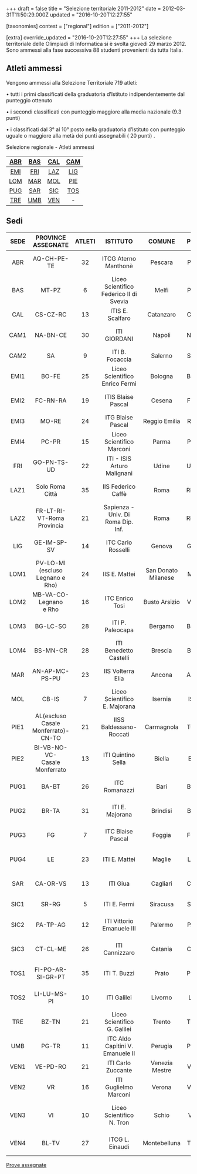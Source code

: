 +++
draft = false
title = "Selezione territoriale 2011-2012"
date = 2012-03-31T11:50:29.000Z
updated = "2016-10-20T12:27:55"

[taxonomies]
contest = ["regional"]
edition = ["2011-2012"]

[extra]
override_updated = "2016-10-20T12:27:55"
+++
La selezione territoriale delle Olimpiadi di Informatica si è svolta giovedì 29 marzo 2012. Sono ammessi alla fase successiva 88 studenti provenienti da tutta Italia.
<!-- more -->
## Atleti ammessi

Vengono ammessi alla Selezione Territoriale 719 atleti:

• tutti i primi classificati della graduatoria d’Istituto indipendentemente dal punteggio ottenuto

• i secondi classificati con punteggio maggiore alla media nazionale (9.3 punti)

• i classificati dal 3° al 10° posto nella graduatoria d’Istituto con punteggio uguale o maggiore alla metà dei punti assegnabili ( 20 punti) .

Selezione regionale - Atleti ammessi

|  [ABR](http://81.208.32.83:8080/ioi/files/Abruzzo2012.pdf)  | [BAS](http://81.208.32.83:8080/ioi/files/Basilicata2012.pdf) | [CAL](http://81.208.32.83:8080/ioi/files/Calabria2012.pdf) | [CAM](http://81.208.32.83:8080/ioi/files/Campania2012.pdf) |
| :---------------------------------------------------------: | :----------------------------------------------------------: | :--------------------------------------------------------: | :--------------------------------------------------------: |
|  [EMI](http://81.208.32.83:8080/ioi/files/Emilia2012.pdf)   |   [FRI](http://81.208.32.83:8080/ioi/files/Friuli2012.pdf)   |  [LAZ](http://81.208.32.83:8080/ioi/files/Lazio2012.pdf)   | [LIG](http://81.208.32.83:8080/ioi/files/Liguria2012.pdf)  |
| [LOM](http://81.208.32.83:8080/ioi/files/Lombardia2012.pdf) |   [MAR](http://81.208.32.83:8080/ioi/files/Marche2012.pdf)   |  [MOL](http://81.208.32.83:8080/ioi/files/Molise2012.pdf)  | [PIE](http://81.208.32.83:8080/ioi/files/Piemonte2012.pdf) |
|  [PUG](http://81.208.32.83:8080/ioi/files/Puglia-2012.pdf)  |  [SAR](http://81.208.32.83:8080/ioi/files/Sardegna2012.pdf)  | [SIC](http://81.208.32.83:8080/ioi/files/Sicilia2012.pdf)  | [TOS](http://81.208.32.83:8080/ioi/files/Toscana2012.pdf)  |
| [TRE](http://81.208.32.83:8080/ioi/files/Trentino2012.pdf)  |   [UMB](http://81.208.32.83:8080/ioi/files/Umbria2012.pdf)   |  [VEN](http://81.208.32.83:8080/ioi/files/Veneto2012.pdf)  |                             -                              |

## Sedi

| **SEDE** |       **PROVINCE ASSEGNATE**        | **ATLETI** |              **ISTITUTO**               |     **COMUNE**      | **PV** |                                 **REFERENTE**                                  |
| :------: | :---------------------------------: | :--------: | :-------------------------------------: | :-----------------: | :----: | :----------------------------------------------------------------------------: |
|   ABR    |             AQ-CH-PE-TE             |     32     |          ITCG Aterno Manthonè           |       Pescara       |   PE   |            [Prof.ssa Rossana D´Ignazio](mailto:digros@katamail.com)            |
|   BAS    |                MT-PZ                |     6      | Liceo Scientifico Federico II di Svevia |        Melfi        |   PZ   |          [Prof.ssa Teresa Caruso](mailto:teresa.caruso@istruzione.it)          |
|   CAL    |              CS-CZ-RC               |     13     |            ITIS E. Scalfaro             |      Catanzaro      |   CZ   |           [Prof. Bruno Dattilo](mailto:bruno.dattilo@istruzione.it)            |
|   CAM1   |              NA-BN-CE               |     30     |              ITI GIORDANI               |       Napoli        |   NA   |              [Prof. Antonio Artesi](mailto:anardoc.it@tiscali.it)              |
|   CAM2   |                 SA                  |     9      |             ITI B. Focaccia             |       Salerno       |   SA   |              [Prof. Nicola Ansanelli](mailto:ansanelli@alice.it)               |
|   EMI1   |                BO-FE                |     25     |     Liceo Scientifico Enrico Fermi      |       Bologna       |   BO   |           [Prof.ssa Giorgeliana Carletto](mailto:gcarletto@email.it)           |
|   EMI2   |              FC-RN-RA               |     19     |           ITIS Blaise Pascal            |       Cesena        |   FC   |       [Prof.ssa Vanna Zabberoni](mailto:vanna.zabberoni@itis-cesena.it)        |
|   EMI3   |                MO-RE                |     24     |            ITG Blaise Pascal            |    Reggio Emilia    |   RE   |            [Prof. Giulio Angiani](mailto:giulio.angiani@gmail.com)             |
|   EMI4   |                PC-PR                |     15     |        Liceo Scientifico Marconi        |        Parma        |   PR   |              [Prof.ssa Maria Botta](mailto:maria_botta@libero.it)              |
|   FRI    |             GO-PN-TS-UD             |     22     |       ITI - ISIS Arturo Malignani       |        Udine        |   UD   |         [Prof.ssa Nicoletta Negrello](mailto:negrello@malignani.ud.it)         |
|   LAZ1   |           Solo Roma Città           |     35     |           IIS Federico Caffè            |        Roma         |   RM   |            [Prof.ssa Francesca Bussotti](mailto:frankbu@inwind.it)             |
|   LAZ2   |     FR-LT-RI-VT-Roma Provincia      |     21     |   Sapienza - Univ. Di Roma Dip. Inf.    |        Roma         |   RM   |           [Prof.ssa Annalisa Massini](mailto:massini@di.uniroma1.it)           |
|   LIG    |             GE-IM-SP-SV             |     14     |           ITC Carlo Rosselli            |       Genova        |   GE   |             [Prof.ssa Genzianella Foresti](mailto:geforest@tin.it)             |
|   LOM1   |  PV-LO-MI (escluso Legnano e Rho)   |     24     |              IIS E. Mattei              | San Donato Milanese |   MI   |               [Prof. Luca Mazzei](mailto:luca.mazzei@libero.it)                |
|   LOM2   |     MB-VA-CO-Legnano<br/> e Rho     |     16     |             ITC Enrico Tosi             |    Busto Arsizio    |   VA   |           [Prof.ssa Silvia Tondo](mailto:silvia.tondo@itctosi.va.it)           |
|   LOM3   |              BG-LC-SO               |     28     |            ITI P. Paleocapa             |       Bergamo       |   BG   |            [Prof. Cesare Bottaro](mailto:cesare.bottaro@gmail.com)             |
|   LOM4   |              BS-MN-CR               |     28     |         ITI Benedetto Castelli          |       Brescia       |   BS   |      [Prof. Alessandro Bugatti](mailto:alessandro.bugatti@istruzione.it)       |
|   MAR    |           AN-AP-MC-PS-PU            |     23     |            IIS Volterra Elia            |       Ancona        |   AN   |           [Prof. Giampaolo Brancatello](mailto:winter57g@gmail.com)            |
|   MOL    |                CB-IS                |     7      |      Liceo Scientifico E. Majorana      |       Isernia       |   IS   |      [Prof.ssa Alessandra Moauro](mailto:alessandra.moauro@istruzione.it)      |
|   PIE1   | AL(escluso Casale Monferrato)-CN-TO |     21     |         IISS Baldessano-Roccati         |     Carmagnola      |   TO   |      [Prof. Giovanni Spadafora](mailto:giovanni.spadafora@istruzione.it)       |
|   PIE2   | BI-VB-NO-VC-<br/> Casale Monferrato |     13     |           ITI Quintino Sella            |       Biella        |   BI   |         [Prof. Sandro Landorno](mailto:sandro.landorno@itis.biella.it)         |
|   PUG1   |                BA-BT                |     26     |              ITC Romanazzi              |        Bari         |   BA   |         [Prof. Antonio De Carne](mailto:antonio.decarne@istruzione.it)         |
|   PUG2   |                BR-TA                |     31     |             ITI E. Majorana             |      Brindisi       |   BR   |                [Prof. Giuseppe Cavallo](mailto:giohorse@tin.it)                |
|   PUG3   |                 FG                  |     7      |            ITC Blaise Pascal            |       Foggia        |   FG   | [Prof. Lucio Antonio Tortorella](mailto:lucioantonio.tortorella@istruzione.it) |
|   PUG4   |                 LE                  |     23     |              ITI E. Mattei              |       Maglie        |   LE   |               [Prof. Nunzio Galati](mailto:galati@itismaglie.it)               |
|   SAR    |              CA-OR-VS               |     13     |                ITI Giua                 |      Cagliari       |   CA   |       [Prof.ssa Grazia Chiuchiolo](mailto:grazia.chiuchiolo@tiscali.it)        |
|   SIC1   |                SR-RG                |     5      |              ITI E. Fermi               |      Siracusa       |   SR   |                 [Prof. Lucio Santo](mailto:sanluciano@tin.it)                  |
|   SIC2   |              PA-TP-AG               |     12     |        ITI Vittorio Emanuele III        |       Palermo       |   PA   |            [Prof. Salvatore Truncali](mailto:truncali.s@libero.it)             |
|   SIC3   |              CT-CL-ME               |     26     |             ITI Cannizzaro              |       Catania       |   CT   |           [Prof.ssa Cettina Allegra](mailto:cettina.allegra@tin.it)            |
|   TOS1   |          FI-PO-AR-SI-GR-PT          |     35     |              ITI T. Buzzi               |        Prato        |   PO   |              [Prof.ssa Grazia Biondi](mailto:g.biondi3@gmail.com)              |
|   TOS2   |             LI-LU-MS-PI             |     10     |               ITI Galilei               |       Livorno       |   LI   |         [Prof. Salvatore Speranza](mailto:salvatoresperanza@alice.it)          |
|   TRE    |                BZ-TN                |     21     |      Liceo Scientifico G. Galilei       |       Trento        |   TN   |            [Prof.ssa Gabriella Armani](mailto:gabarm57@hotmail.com)            |
|   UMB    |                PG-TR                |     11     |    ITC Aldo Capitini V. Emanuele II     |       Perugia       |   PG   |    [Prof.ssa Annastella Federici](mailto:annastella.federici@istruzione.it)    |
|   VEN1   |              VE-PD-RO               |     21     |           ITI Carlo Zuccante            |   Venezia Mestre    |   VE   |                [Prof. Carlo Salvagno](mailto:c_salvagno@tin.it)                |
|   VEN2   |                 VR                  |     16     |          ITI Guglielmo Marconi          |       Verona        |   VR   |             [Prof. Lorenzo De Carli](mailto:ldecarli@marconivr.it)             |
|   VEN3   |                 VI                  |     10     |        Liceo Scientifico N. Tron        |        Schio        |   VI   |         [Prof. Angelo Franco Catena](mailto:angelo.catena@tron.vi.it)          |
|   VEN4   |                BL-TV                |     27     |             ITCG L. Einaudi             |    Montebelluna     |   TV   |             [Prof. Gianluigi Ziliotto](mailto:g.ziliotto@alice.it)             |

[Prove assegnate](http://backup.olimpiadi-informatica.it/files/prove%20territoriali%202012.zip)
